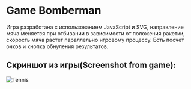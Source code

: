 # Game Bomberman

Игра разработана с использованием JavaScript и SVG, направление мяча меняется при отбивании в зависимости от положения ракетки, скорость мяча растет параллельно игровому процессу.
Есть посчет очков и кнопка обнуления результатов.

## Скриншот из игры(Screenshot from game):

![Tennis](https://github.com/NWarragal/ITAcademy-JavaScript/tree/master/%D0%BF%D1%80%D0%BE%D0%B5%D0%BA%D1%82%20TENNIS_SVG)
